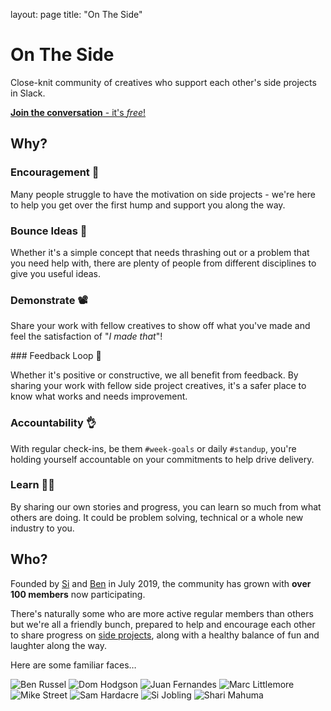 layout: page
title: "On The Side"

# On The Side 

Close-knit community of creatives who support each other's side projects in Slack.

[**Join the conversation** - it's *free*!](https://join.slack.com/t/onthesideworkspace/shared_invite/enQtNzA0MTcyOTk4MzA2LWEzNjcxODIzM2I3ZjA0MWQ2YTI4YzcxZGMxNTkwNGI5ZGRkYWZmYWVmOTdmOTc3NmIyZjRmN2RmMjk1NTZlZGQ)

## Why?

### Encouragement 🙌

Many people struggle to have the motivation on side projects - we're here to help you get over the first hump and support you along the way.

### Bounce Ideas 💭

Whether it's a simple concept that needs thrashing out or a problem that you need help with, there are plenty of people from different disciplines to give you useful ideas.

### Demonstrate 📽

Share your work with fellow creatives to show off what you've made and feel the satisfaction of "_I made that_"!

### Feedback Loop 🔄

Whether it's positive or constructive, we all benefit from feedback. By sharing your work with fellow side project creatives, it's a safer place to know what works and needs improvement.

### Accountability 👌

With regular check-ins, be them `#week-goals` or daily `#standup`, you're holding yourself accountable on your commitments to help drive delivery.

### Learn 🧑‍🏫

By sharing our own stories and progress, you can learn so much from what others are doing. It could be problem solving, technical or a whole new industry to you.

## Who?

Founded by [Si](https://sijobling.com/) and [Ben](https://twitter.com/brussels) in July 2019, the community has grown with **over 100 members** now participating.

There's naturally some who are more active regular members than others but we're all a friendly bunch, prepared to help and encourage each other to share progress on [side projects](Projects), along with a healthy balance of fun and laughter along the way.

Here are some familiar faces…

![Ben Russel](https://ca.slack-edge.com/TKTLNP30D-UKVRL8SUW-d1fd779aed7b-128)
![Dom Hodgson](https://ca.slack-edge.com/TKTLNP30D-UM41J7L5D-gf9b9d2edf4d-128)
![Juan Fernandes](https://ca.slack-edge.com/TKTLNP30D-UTE7UDCSH-ga1780be9a2c-128)
![Marc Littlemore](https://ca.slack-edge.com/TKTLNP30D-UQ5TDNEFM-g4b0d41741f2-128)
![Mike Street](https://ca.slack-edge.com/TKTLNP30D-U010WQXFR2P-gb4ee0784664-128)
![Sam Hardacre](https://ca.slack-edge.com/TKTLNP30D-ULB6A9CP7-gf372b3f6c7c-128)
![Si Jobling](https://ca.slack-edge.com/TKTLNP30D-UKG87FPRQ-1ae22eba176d-128)
![Shari Mahuma](https://ca.slack-edge.com/TKTLNP30D-U01477QERC6-69fb66faf05a-128)